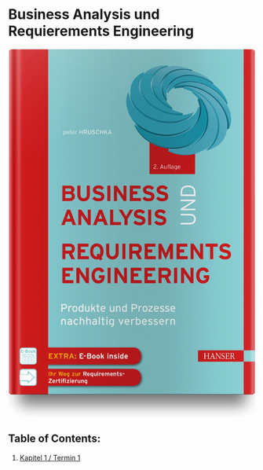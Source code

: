 # Business Analysis und Requierements Engineering

![Cover](./img/BusinessAnalysis.jpg)

## Table of Contents:

1. [Kapitel 1 / Termin 1](BusinessAnalysis/Kapitel1.md)